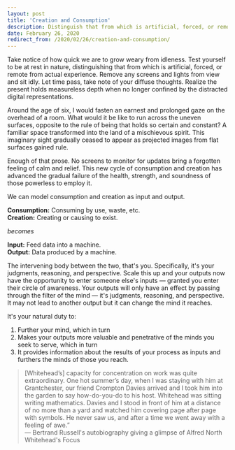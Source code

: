 ```yaml
---
layout: post
title: 'Creation and Consumption'
description: Distinguish that from which is artificial, forced, or remote from actual experience.
date: February 26, 2020
redirect_from: /2020/02/26/creation-and-consumption/
---
```



Take notice of how quick we are to grow weary from idleness. Test yourself to be at rest in nature, distinguishing that from which is artificial, forced, or remote from actual experience. Remove any screens and lights from view and sit idly. Let time pass, take note of your diffuse thoughts. Realize the present holds measureless depth when no longer confined by the distracted digital representations.

Around the age of six, I would fasten an earnest and prolonged gaze on the overhead of a room. What would it be like to run across the uneven surfaces, opposite to the rule of being that holds so certain and constant? A familiar space transformed into the land of a mischievous spirit. This imaginary sight gradually ceased to appear as projected images from flat surfaces gained rule.

Enough of that prose. No screens to monitor for updates bring a forgotten feeling of calm and relief. This new cycle of consumption and creation has advanced the gradual failure of the health, strength, and soundness of those powerless to employ it.

We can model consumption and creation as input and output.

<b>Consumption:</b> Consuming by use, waste, etc.  
<b>Creation:</b> Creating or causing to exist.

<i>becomes</i>

<b>Input:</b> Feed data into a machine.  
<b>Output:</b> Data produced by a machine.

The intervening body between the two, that's you. Specifically, it's your judgments, reasoning, and perspective. Scale this up and your outputs now have the opportunity to enter someone else's inputs — granted you enter their circle of awareness. Your outputs will only have an effect by passing through the filter of the mind — it's judgments, reasoning, and perspective. It may not lead to another output but it can change the mind it reaches.

It's your natural duty to:
1. Further your mind, which in turn
2. Makes your outputs more valuable and penetrative of the minds you seek to serve, which in turn
3. It provides information about the results of your process as inputs and furthers the minds of those you reach.

> [Whitehead’s] capacity for concentration on work was quite extraordinary. One hot summer’s day, when I was staying with him at Grantchester, our friend Crompton Davies arrived and I took him into the garden to say how-do-you-do to his host. Whitehead was sitting writing mathematics. Davies and I stood in front of him at a distance of no more than a yard and watched him covering page after page with symbols. He never saw us, and after a time we went away with a feeling of awe.”<br>
— Bertrand Russell's autobiography giving a glimpse of Alfred North Whitehead's Focus